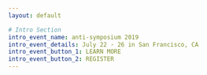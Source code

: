 ```yaml
---
layout: default

# Intro Section
intro_event_name: anti-symposium 2019
intro_event_details: July 22 - 26 in San Francisco, CA
intro_event_button_1: LEARN MORE
intro_event_button_2: REGISTER
---
```

